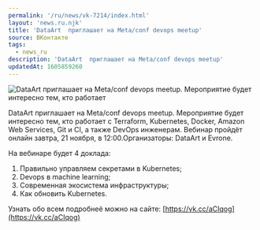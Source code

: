 ```yaml
---
permalink: '/ru/news/vk-7214/index.html'
layout: 'news.ru.njk'
title: 'DataArt  приглашает на Meta/conf devops meetup'
source: ВКонтакте
tags:
  - news_ru
description: 'DataArt  приглашает на Meta/conf devops meetup'
updatedAt: 1605859260
---
```

![DataArt  приглашает на Meta/conf devops meetup. Мероприятие будет интересно тем, кто работает](https://sun9-76.userapi.com/impg/llydXdKwKluwYsShyYUmcrWsveb1JOvneI7ayA/szqPghzDIWY.jpg?size=1280x853&quality=96&proxy=1&sign=191c3ec8ee218dfbd34b83aa6596543b&c_uniq_tag=r5qnxPDzlYJtREVK8463Pq98KZLqoquqGOdeof549fc&type=album)

DataArt  приглашает на Meta/conf devops meetup. Мероприятие будет интересно тем, кто работает с Terraform, Kubernetes, Docker, Amazon Web Services, Git и CI, а также DevOps инженерам. Вебинар пройдёт онлайн завтра, 21 ноября, в 12:00.Организаторы: DataArt и Evrone.

На вебинаре будет 4 доклада:
1. Правильно управляем секретами в Kubernetes;
2. Devops в machine learning;
3. Современная экосистема инфраструктуры;
4. Как обновить Kubernetes.

Узнать обо всем подробнеё можно на сайте: [https://vk.cc/aCIqog](https://vk.cc/aCIqog)
